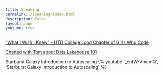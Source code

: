 ```yaml
---
title: Speaking
permalink: /speaking/index.html
description: Talks
layout: page
youtube: true
---
```


["What I Wish I Knew" - UTD College Loop Chapter of Girls Who Code](https://www.polywork.com/monimiller/highlights/0aRoq5TS)

[Chatted with Tom about Data Lakehouse 101](https://www.starburst.io/resources/starburst-lakehouse-101/)

Starburst Galaxy Introduction to Autoscaling
{% youtube '_cnfW-VmcmQ', 'Starburst Galaxy Introduction to Autoscaling' %}

<!-- TODO Add all the talks -->
<!-- https://www.wictphiladelphia.org/schedule/tech-it-out-technology-today-limitless-impact -->

<!-- TODO July 19th 2023 gave a webinar? -->
